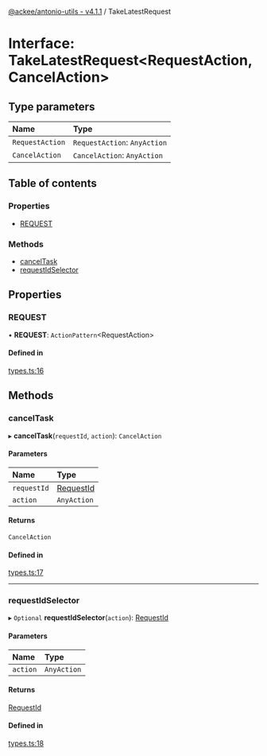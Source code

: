 [@ackee/antonio-utils - v4.1.1](../README.md) / TakeLatestRequest

# Interface: TakeLatestRequest<RequestAction, CancelAction\>

## Type parameters

| Name            | Type                         |
| :-------------- | :--------------------------- |
| `RequestAction` | `RequestAction`: `AnyAction` |
| `CancelAction`  | `CancelAction`: `AnyAction`  |

## Table of contents

### Properties

-   [REQUEST](takelatestrequest.md#request)

### Methods

-   [cancelTask](takelatestrequest.md#canceltask)
-   [requestIdSelector](takelatestrequest.md#requestidselector)

## Properties

### REQUEST

• **REQUEST**: `ActionPattern`<RequestAction\>

#### Defined in

[types.ts:16](https://github.com/AckeeCZ/antonio/blob/e92d67e/packages/@ackee/antonio-utils/src/types.ts#L16)

## Methods

### cancelTask

▸ **cancelTask**(`requestId`, `action`): `CancelAction`

#### Parameters

| Name        | Type                                |
| :---------- | :---------------------------------- |
| `requestId` | [RequestId](../README.md#requestid) |
| `action`    | `AnyAction`                         |

#### Returns

`CancelAction`

#### Defined in

[types.ts:17](https://github.com/AckeeCZ/antonio/blob/e92d67e/packages/@ackee/antonio-utils/src/types.ts#L17)

---

### requestIdSelector

▸ `Optional` **requestIdSelector**(`action`): [RequestId](../README.md#requestid)

#### Parameters

| Name     | Type        |
| :------- | :---------- |
| `action` | `AnyAction` |

#### Returns

[RequestId](../README.md#requestid)

#### Defined in

[types.ts:18](https://github.com/AckeeCZ/antonio/blob/e92d67e/packages/@ackee/antonio-utils/src/types.ts#L18)
